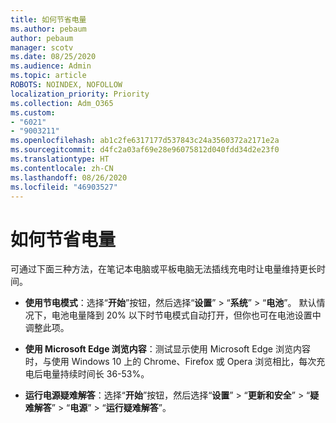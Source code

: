 ```yaml
---
title: 如何节省电量
ms.author: pebaum
author: pebaum
manager: scotv
ms.date: 08/25/2020
ms.audience: Admin
ms.topic: article
ROBOTS: NOINDEX, NOFOLLOW
localization_priority: Priority
ms.collection: Adm_O365
ms.custom:
- "6021"
- "9003211"
ms.openlocfilehash: ab1c2fe6317177d537843c24a3560372a2171e2a
ms.sourcegitcommit: d4fc2a03af69e28e96075812d040fdd34d2e23f0
ms.translationtype: HT
ms.contentlocale: zh-CN
ms.lasthandoff: 08/26/2020
ms.locfileid: "46903527"
---
```

# <a name="how-to-save-battery"></a>如何节省电量

可通过下面三种方法，在笔记本电脑或平板电脑无法插线充电时让电量维持更长时间。  

- **使用节电模式**：选择“**开始**”按钮，然后选择“**设置**”  >  “**系统**”  >  “**电池**”。 默认情况下，电池电量降到 20% 以下时节电模式自动打开，但你也可在电池设置中调整此项。
    
- **使用 Microsoft Edge 浏览内容**：测试显示使用 Microsoft Edge 浏览内容时，与使用 Windows 10 上的 Chrome、Firefox 或 Opera 浏览相比，每次充电后电量持续时间长 36-53%。
    
- **运行电源疑难解答**：选择“**开始**”按钮，然后选择“**设置**” > “**更新和安全**” > “**疑难解答**” > “**电源**” > “**运行疑难解答**”。
